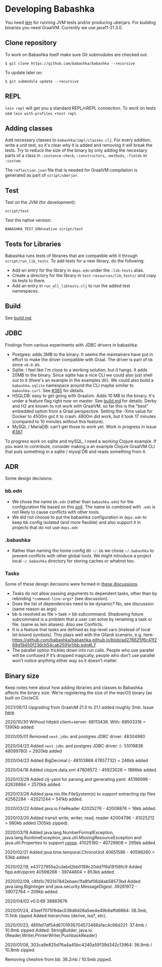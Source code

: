 # Developing Babashka

You need [lein](https://leiningen.org/) for running JVM tests and/or producing uberjars. For building binaries you need GraalVM. Currently we use java11-21.3.0.

## Clone repository

To work on Babashka itself make sure Git submodules are checked out.

``` shellsession
$ git clone https://github.com/babashka/babashka --recursive
```

To update later on:

``` shellsession
$ git submodule update --recursive
```

## REPL

`lein repl` will get you a standard REPL/nREPL connection. To work on tests use `lein with-profiles +test repl`.

## Adding classes

Add necessary classes to `babashka/impl/classes.clj`.  For every addition, write
a unit test, so it's clear why it is added and removing it will break the
tests. Try to reduce the size of the binary by only adding the necessary parts
of a class in `:instance-check`, `:constructors`, `:methods`, `:fields` or
`:custom`.

The `reflection.json` file that is needed for GraalVM compilation is generated
as part of `script/uberjar`.

## Test

Test on the JVM (for development):

    script/test

Test the native version:

    BABASHKA_TEST_ENV=native script/test

## Tests for Libraries

Babashka runs tests of libraries that are compatible with it through
`script/run_lib_tests`. To add tests for a new library, do the following:

* Add an entry for the library in `deps.edn` under the `:lib-tests` alias.
* Create a directory for the library in `test-resources/lib_tests/` and copy its tests to there.
* Add an entry in `run_all_libtests.clj` to run the added test namespaces.


## Build

See [build.md](build.md).

## JDBC

Findings from various experiments with JDBC drivers in babashka:

- Postgres: adds 3MB to the binary. It seems the maintainers have put in effort
  to make the driver compatible with Graal. The driver is part of `bb` since
  `v0.0.89`.
- Sqlite: I feel like I'm close to a working solution, but it hangs. It adds
  20MB to the binary. Since sqlite has a nice CLI we could also just shell out
  to it (there's an example in the examples dir). We could also build a
  `babashka.sqlite` namespace around the CLI maybe similar to
  `babashka.curl`. See [#385](https://github.com/babashka/babashka/issues/385)
  for details.
- HSQLDB: easy to get going with Graalvm. Adds 10 MB to the binary. It's under a
  feature flag right now on master. See [build.md](build.md) for details. Derby
  and H2 are known to not work with GraalVM, so far this is the "best" embedded
  option from a Graal perspective.  Setting the -Xmx value for Docker to 4500m
  got it to crash. 4800m did work, but it took 17 minutes (compared to 10
  minutes without this feature).
- MySQL / MariaDB: can't get those to work yet. Work in progress in issue
  [#387](https://github.com/babashka/babashka/issues/387).

To progress work on sqlite and mySQL, I need a working Clojure example. If you
want to contribute, consider making a an example Clojure GraalVM CLI that puts
something in a sqlite / mysql DB and reads something from it.

## ADR

Some design decisions:

### bb.edn

- We chose the name `bb.edn` (rather than `babashka.edn`) for the configuration
  file based on this
  [poll](https://twitter.com/borkdude/status/1374720217608302595). The name `bb`
  combined with `.edn` is not likely to cause conflicts with other tools.
- We did not choose to put the babashka configuration in `deps.edn` to keep bb config isolated (and more flexible) and also support it in projects that do not use `deps.edn`

### .babashka

- Rather than naming the home config dir `~/.bb` we chose `~/.babashka` to
  prevent conflicts with other global tools. We might introduce a project local
  `~/.babashka` directory for storing caches or whatnot too.

### Tasks

Some of these design decisions were formed in [these discussions](https://github.com/babashka/babashka/discussions/779).

- Tasks do not allow passing arguments to dependent tasks, other than by rebinding `*command-line-args*` (see discussion).
- Does the list of dependencies need to be dynamic? No, see discussion (same reason as args)
- bb <foo> is resolved as file > task > bb subcommand. Shadowing future subcommand is a problem that a user can solve by renaming a task or file. (same as lein aliases). Also see Conflicts.
- It is a feature that tasks are defined as top-level vars (instead of local let-bound symbols). This plays well with the Gilardi scenario, e.g. here: https://github.com/babashka/babashka.github.io/blob/ad276625f6c41f269d19450f236cb54cab2591e1/bb.edn#L7.
- The parallel option trickles down into run calls. People who use parallel will be confused if it’s dropped magically, people who don’t use parallel won’t notice anything either way so it doesn’t matter

## Binary size

Keep notes here about how adding libraries and classes to Babashka affects the binary size.
We're registering the size of the macOS binary (as built on CircleCI).

2021/06/13 Upgrading from GraalvM 21.0 to 21.1 added roughly 3mb. Issue [here](https://github.com/oracle/graal/issues/3280#issuecomment-846402115).

2020/10/30 Without httpkit client+server: 68113436. With: 69503316 = 1390kb added.

2020/05/01 Removed `next.jdbc` and postgres JDBC driver: 48304980

2020/04/23 Added `next.jdbc` and postgres JDBC driver:
(- 51019836 48099780) = 2920kb added

2020/04/23 Added BigDecimal
(- 48103868 47857732) = 246kb added

2020/04/18 Added clojure.data.xml
47808572 - 45923028 = 1886kb added.

2020/03/29 Added clj-yaml for parsing and generating yaml.
45196996 - 42626884 = 2570kb added.

2020/03/28 Added java.nio.file.FileSystem(s) to support extracting zip files
42562284 - 42021244 = 541kb added.

2020/03/22 Added java.io.FileReader
42025276 - 42008876 = 16kb added.

2020/03/20 Added transit write, writer, read, reader
42004796 - 41025212 = 980kb added (305kb zipped).

2020/03/19 Added java.lang.NumberFormatException, java.lang.RuntimeException,
java.util.MissingResourceException and java.util.Properties to support
[cprop](https://github.com/tolitius/cprop/).
41025180 - 40729908 = 295kb added.

2020/02/21
Added java.time.temporal.ChronoUnit
40651596 - 40598260 = 53kb added.

2020/02/19, e43727955a2cdabd2bb0189c20dd7f9a18156fc9
Added fipp.edn/pprint
40598268 - 39744804 = 853kb added.

2020/02/09, c8fd1c7931d7842ebaec1fa8faf06d4ab58573bd
Added java.lang.BigInteger and java.security.MessageDigest.
39281972 - 39072764 = 209kb added.

2020/04/02 v0.0.69 38883676

2020/01/24, 43eef7075f9dac038d8d28a5ee4e49b6affd9864: 38.3mb, 11.1mb zipped
Added hierarchies (derive, isa?, etc).

2020/01/23, 485fef7df54d6701936704573468a1ec4c66d221: 37.4mb / 10.9mb zipped
Added: StringBuilder, java.io.{Reader,Writer,PrinterWriter,PushbackReader}

2020/01/08, 303ca9e825d76a4a45bc4240a59139d342c13964: 36.9mb / 10.8mb zipped

Removing cheshire from bb: 36.2mb / 10.5mb zipped.
